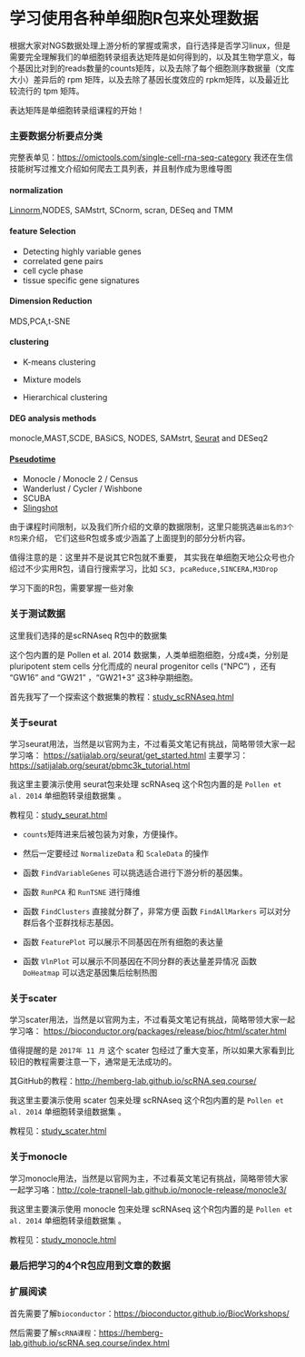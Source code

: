 # 学习使用各种单细胞R包来处理数据

根据大家对NGS数据处理上游分析的掌握或需求，自行选择是否学习linux，但是需要完全理解我们的单细胞转录组表达矩阵是如何得到的，以及其生物学意义，每个基因比对到的reads数量的counts矩阵，以及去除了每个细胞测序数据量（文库大小）差异后的 rpm 矩阵，以及去除了基因长度效应的 rpkm矩阵，以及最近比较流行的 tpm 矩阵。

表达矩阵是单细胞转录组课程的开始！

### 主要数据分析要点分类

完整表单见：https://omictools.com/single-cell-rna-seq-category  我还在生信技能树写过推文介绍如何爬去工具列表，并且制作成为思维导图

#### normalization

[Linnorm](https://doi.org/10.1093/nar/gkx828),NODES, SAMstrt, SCnorm, scran, DESeq and TMM

#### feature Selection

- Detecting highly variable genes
- correlated gene pairs
- cell cycle phase
- tissue specific gene signatures

#### Dimension Reduction

MDS,PCA,t-SNE

#### clustering 

- K-means clustering 

- Mixture models 

- Hierarchical clustering

#### DEG analysis methods

monocle,MAST,SCDE, BASiCS, NODES, SAMstrt, [Seurat](http://satijalab.org/seurat/) and DESeq2

#### [Pseudotime](https://github.com/agitter/single-cell-pseudotime)

- Monocle / Monocle 2 / Census
- Wanderlust / Cycler / Wishbone
- SCUBA
- [Slingshot](https://www.biorxiv.org/content/early/2017/04/19/128843)

由于课程时间限制，以及我们所介绍的文章的数据限制，这里只能挑选`最出名的3个R包`来介绍， 它们这些R包或多或少涵盖了上面提到的部分分析内容。

值得注意的是：这里并不是说其它R包就不重要， 其实我在单细胞天地公众号也介绍过不少实用R包，请自行搜索学习，比如 `SC3, pcaReduce,SINCERA,M3Drop` 

学习下面的R包，需要掌握一些对象

### 关于测试数据

这里我们选择的是scRNAseq R包中的数据集

这个包内置的是 Pollen et al. 2014 数据集，人类单细胞细胞，分成`4`类，分别是 pluripotent stem cells 分化而成的 neural progenitor cells (“NPC”) ，还有 “GW16” and “GW21” ，“GW21+3” 这3种孕期细胞。 

首先我写了一个探索这个数据集的教程：[study_scRNAseq.html](http://bio-info-trainee.com/tmp/scRNA/study_scRNAseq.html)

### 关于seurat

学习seurat用法，当然是以官网为主，不过看英文笔记有挑战，简略带领大家一起学习咯： https://satijalab.org/seurat/get_started.html    主要学习：https://satijalab.org/seurat/pbmc3k_tutorial.html 

我这里主要演示使用 seurat包来处理 scRNAseq 这个R包内置的是 `Pollen et al. 2014` 单细胞转录组数据集 。

教程见：[study_seurat.html](http://bio-info-trainee.com/tmp/scRNA/study_seurat.html)

- `counts`矩阵进来后被包装为对象，方便操作。

- 然后一定要经过 `NormalizeData` 和 `ScaleData` 的操作

- 函数 `FindVariableGenes` 可以挑选适合进行下游分析的基因集。

- 函数 `RunPCA` 和 `RunTSNE` 进行降维

- 函数 `FindClusters` 直接就分群了，非常方便 函数 `FindAllMarkers` 可以对分群后各个亚群找标志基因。

- 函数 `FeaturePlot` 可以展示不同基因在所有细胞的表达量 

- 函数 `VlnPlot` 可以展示不同基因在不同分群的表达量差异情况 函数 `DoHeatmap` 可以选定基因集后绘制热图

### 关于scater

学习scater用法，当然是以官网为主，不过看英文笔记有挑战，简略带领大家一起学习咯：  https://bioconductor.org/packages/release/bioc/html/scater.html 

值得提醒的是 `2017年 11 月` 这个 scater 包经过了重大变革，所以如果大家看到比较旧的教程需要注意一下，通常是无法成功的。

其GitHub的教程：http://hemberg-lab.github.io/scRNA.seq.course/

我这里主要演示使用 scater 包来处理 scRNAseq 这个R包内置的是 `Pollen et al. 2014` 单细胞转录组数据集 。

教程见：[study_scater.html](http://bio-info-trainee.com/tmp/scRNA/study_scater.html)

### 关于monocle

学习monocle用法，当然是以官网为主，不过看英文笔记有挑战，简略带领大家一起学习咯：http://cole-trapnell-lab.github.io/monocle-release/monocle3/ 

我这里主要演示使用 monocle 包来处理 scRNAseq 这个R包内置的是 `Pollen et al. 2014` 单细胞转录组数据集 。

教程见：[study_monocle.html](http://bio-info-trainee.com/tmp/scRNA/study_monocle.html)

### 最后把学习的4个R包应用到文章的数据



### 扩展阅读

首先需要了解`bioconductor`：https://bioconductor.github.io/BiocWorkshops/

然后需要了解`scRNA课程`：https://hemberg-lab.github.io/scRNA.seq.course/index.html